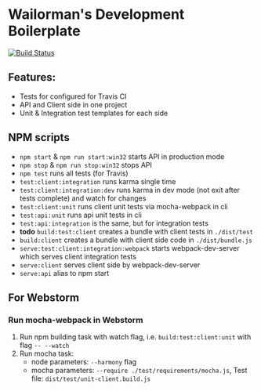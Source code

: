 # Wailorman's Development Boilerplate
[![Build Status](https://travis-ci.org/wailorman/dev-boilerplate.svg?branch=master)](https://travis-ci.org/wailorman/dev-boilerplate)

## Features:
* Tests for configured for Travis CI
* API and Client side in one project
* Unit & Integration test templates for each side

## NPM scripts
* `npm start` & `npm run start:win32` starts API in production mode
* `npm stop` & `npm run stop:win32` stops API
* `npm test` runs all tests (for Travis)
* `test:client:integration` runs karma single time
* `test:client:integration:dev` runs karma in dev mode (not exit after tests complete) and watch for changes
* `test:client:unit` runs client unit tests via mocha-webpack in cli
* `test:api:unit` runs api unit tests in cli
* `test:api:integration` is the same, but for integration tests
* **todo** `build:test:client` creates a bundle with client tests in `./dist/test`
* `build:client` creates a bundle with client side code in `./dist/bundle.js`
* `serve:test:client:integration:webpack` starts webpack-dev-server which serves client integration tests
* `serve:client` serves client side by webpack-dev-server
* `serve:api` alias to npm start

## For Webstorm
### Run mocha-webpack in Webstorm
1. Run npm building task with watch flag, i.e. `build:test:client:unit` with flag `-- --watch`
2. Run mocha task:
    - node parameters: `--harmony` flag
    - mocha parameters: `--require ./test/requirements/mocha.js`, Test file: `dist/test/unit-client.build.js`